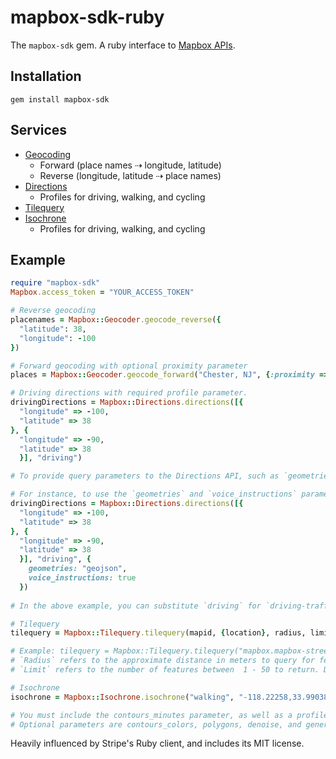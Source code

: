 # mapbox-sdk-ruby

The `mapbox-sdk` gem. A ruby interface to [Mapbox APIs](https://www.mapbox.com/developers/api/).

## Installation

```
gem install mapbox-sdk
```

## Services

* [Geocoding](https://www.mapbox.com/api-documentation/#geocoding)
  * Forward (place names ⇢  longitude, latitude)
  * Reverse (longitude, latitude ⇢ place names)
* [Directions](https://www.mapbox.com/api-documentation/#directions)
  * Profiles for driving, walking, and cycling
* [Tilequery](https://www.mapbox.com/api-documentation/#tilequery)
* [Isochrone](https://www.mapbox.com/api-documentation/#isochrone)
  * Profiles for driving, walking, and cycling

## Example

```rb
require "mapbox-sdk"
Mapbox.access_token = "YOUR_ACCESS_TOKEN"

# Reverse geocoding
placenames = Mapbox::Geocoder.geocode_reverse({
  "latitude": 38,
  "longitude": -100
})

# Forward geocoding with optional proximity parameter
places = Mapbox::Geocoder.geocode_forward("Chester, NJ", {:proximity => {:longitude => -74.6968, :latitude => 40.7843}})

# Driving directions with required profile parameter.
drivingDirections = Mapbox::Directions.directions([{
  "longitude" => -100,
  "latitude" => 38
}, {
  "longitude" => -90,
  "latitude" => 38
  }], "driving")

# To provide query parameters to the Directions API, such as `geometries`, `language` or `steps`, add those in a Hash as third parameter (find the full list of parameters (here)[https://www.mapbox.com/api-documentation/#retrieve-directions]).

# For instance, to use the `geometries` and `voice_instructions` parameter:
drivingDirections = Mapbox::Directions.directions([{
  "longitude" => -100,
  "latitude" => 38
}, {
  "longitude" => -90,
  "latitude" => 38
  }], "driving", {
    geometries: "geojson",
    voice_instructions: true
  })
  
# In the above example, you can substitute `driving` for `driving-traffic`, `cycling` or `walking`. For more, [check out the documentation](https://www.mapbox.com/api-documentation/#directions).

# Tilequery
tilequery = Mapbox::Tilequery.tilequery(mapid, {location}, radius, limit)

# Example: tilequery = Mapbox::Tilequery.tilequery("mapbox.mapbox-streets-v7", {"longitude" => -100, "latitude" => 38}, 0, 1)
# `Radius` refers to the approximate distance in meters to query for features. Defaults to  0 if left blank. Has no upper bound. Required for queries against point and line data. 
# `Limit` refers to the number of features between  1 - 50 to return. Defaults to  5 if left blank.

# Isochrone
isochrone = Mapbox::Isochrone.isochrone("walking", "-118.22258,33.99038", {contours_minutes: [5,10,15]})

# You must include the contours_minutes parameter, as well as a profile (walking, driving, cycling) and the center point coordinate.
# Optional parameters are contours_colors, polygons, denoise, and generalize. See more on the API documentation page.
```

Heavily influenced by Stripe's Ruby client, and includes its MIT license.
